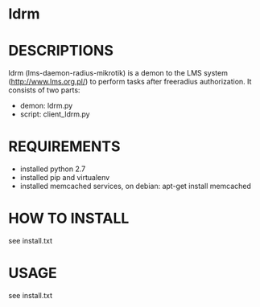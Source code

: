 # ldrm

# DESCRIPTIONS
ldrm (lms-daemon-radius-mikrotik) is a demon to the LMS system (http://www.lms.org.pl/) to perform tasks after freeradius authorization. It consists of two parts:
- demon: ldrm.py
- script: client_ldrm.py 

# REQUIREMENTS
- installed python 2.7
- installed pip and virtualenv
- installed memcached services, on debian: apt-get install memcached

# HOW TO INSTALL
see install.txt

# USAGE
see install.txt

